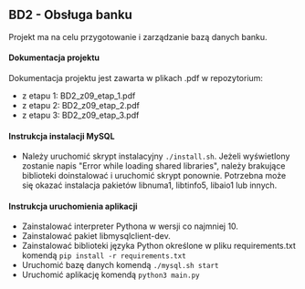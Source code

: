 ## BD2 - Obsługa banku
Projekt ma na celu przygotowanie i zarządzanie bazą danych banku.

#### Dokumentacja projektu
Dokumentacja projektu jest zawarta w plikach .pdf w repozytorium:
* z etapu 1: BD2_z09_etap_1.pdf
* z etapu 2: BD2_z09_etap_2.pdf
* z etapu 3: BD2_z09_etap_3.pdf

#### Instrukcja instalacji MySQL
* Należy uruchomić skrypt instalacyjny `./install.sh`. Jeżeli wyświetlony zostanie napis "Error
while loading shared libraries", należy brakujące biblioteki doinstalować i uruchomić skrypt ponownie. Potrzebna
może się okazać instalacja pakietów libnuma1, libtinfo5, libaio1 lub innych.

#### Instrukcja uruchomienia aplikacji
* Zainstalować interpreter Pythona w wersji co najmniej 10.
* Zainstalować pakiet libmysqlclient-dev.
* Zainstalować biblioteki języka Python określone w pliku requirements.txt komendą `pip install -r requirements.txt`
* Uruchomić bazę danych komendą `./mysql.sh start`
* Uruchomić aplikację komendą `python3 main.py`
